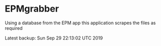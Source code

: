 # EPMgrabber
Using a database from the EPM app this application scrapes the files as required


Latest backup: Sun Sep 29 22:13:02 UTC 2019
